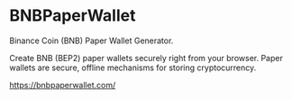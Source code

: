 # BNBPaperWallet
Binance Coin (BNB) Paper Wallet Generator.

Create BNB (BEP2) paper wallets securely right from your browser. Paper wallets are secure, offline mechanisms for storing cryptocurrency.

https://bnbpaperwallet.com/
